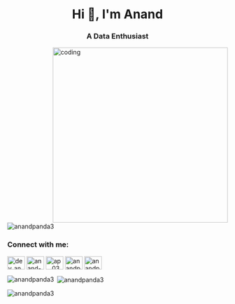 <h1 align="center">Hi 👋, I'm Anand</h1>
<h3 align="center">A Data Enthusiast</h3>

<img align="right" alt="coding" width="400" src="https://raw.githubusercontent.com/TheDudeThatCode/TheDudeThatCode/master/Assets/Developer.gif">

<p align="left"> <img src="https://komarev.com/ghpvc/?username=anandpanda3&label=Profile%20views&color=0e75b6&style=flat" alt="anandpanda3" /> </p>

<h3 align="left">Connect with me:</h3>
<p align="left">
<a href="https://twitter.com/dev_anandpanda" target="blank"><img align="center" src="https://raw.githubusercontent.com/rahuldkjain/github-profile-readme-generator/master/src/images/icons/Social/twitter.svg" alt="dev_anandpanda" height="30" width="40" /></a>
<a href="https://linkedin.com/in/anand-panda-308951253" target="blank"><img align="center" src="https://raw.githubusercontent.com/rahuldkjain/github-profile-readme-generator/master/src/images/icons/Social/linked-in-alt.svg" alt="anand-panda-308951253" height="30" width="40" /></a>
<a href="https://instagram.com/ap__0373" target="blank"><img align="center" src="https://raw.githubusercontent.com/rahuldkjain/github-profile-readme-generator/master/src/images/icons/Social/instagram.svg" alt="ap__0373" height="30" width="40" /></a>
<a href="https://www.leetcode.com/anandpanda" target="blank"><img align="center" src="https://raw.githubusercontent.com/rahuldkjain/github-profile-readme-generator/master/src/images/icons/Social/leet-code.svg" alt="anandpanda" height="30" width="40" /></a>
<a href="https://auth.geeksforgeeks.org/user/anandpaobkb" target="blank"><img align="center" src="https://raw.githubusercontent.com/rahuldkjain/github-profile-readme-generator/master/src/images/icons/Social/geeks-for-geeks.svg" alt="anandpaobkb" height="30" width="40" /></a>
</p>


<p><img align="left" src="https://github-readme-stats.vercel.app/api/top-langs?username=anandpanda3&show_icons=true&locale=en&layout=compact" alt="anandpanda3" /></p>

<p>&nbsp;<img align="center" src="https://github-readme-stats.vercel.app/api?username=anandpanda3&show_icons=true&locale=en" alt="anandpanda3" /></p>

<p><img align="center" src="https://github-readme-streak-stats.herokuapp.com/?user=anandpanda3&" alt="anandpanda3" /></p>
